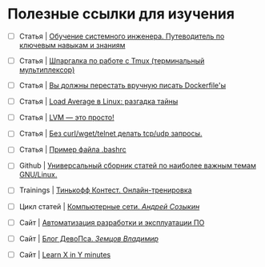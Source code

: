 # Полезные ссылки для изучения


- [ ] Статья | [Обучение системного инженера. Путеводитель по ключевым навыкам и знаниям](https://habr.com/ru/companies/yandex_praktikum/articles/796929/)
- [ ] Статья | [Шпаргалка по работе с Tmux (терминальный мультиплексор)](https://habr.com/ru/articles/327630/)
- [ ] Статья | [Вы должны перестать вручную писать Dockerfile'ы](https://habr.com/ru/articles/807501/)
- [ ] Статья | [Load Average в Linux: разгадка тайны](https://habr.com/ru/companies/vk/articles/335326/)
- [ ] Статья | [LVM — это просто!](https://habr.com/ru/articles/67283/)
- [ ] Статья | [Без curl/wget/telnet делать tcp/udp запросы.](linux.md)
- [ ] Статья | [Пример файла .bashrc](https://www.opennet.ru/docs/RUS/bash_scripting_guide/a15124.html)
- [ ] Github | [Универсальный сборник статей по наиболее важным темам GNU/Linux.](https://github.com/iu5git/linux-course/blob/master/Wiki.md)
- [ ] Trainings | [Тинькофф Контест. Онлайн-тренировка](https://fintech.tinkoff.ru/activities/contest/)
- [ ] Цикл статей | [Компьютерные сети. _Андрей Созыкин_](https://www.asozykin.ru/courses/networks_online)
- [ ] Cайт | [Автоматизация разработки и эксплуатации ПО](https://iu5edu.ru/wiki/devops/)
- [ ] Cайт | [Блог ДевоПса. _Земцов Владимир_](https://zvlb.github.io/tags/)
- [ ] Cайт | [Learn X in Y minutes](https://learnxinyminutes.com/)



